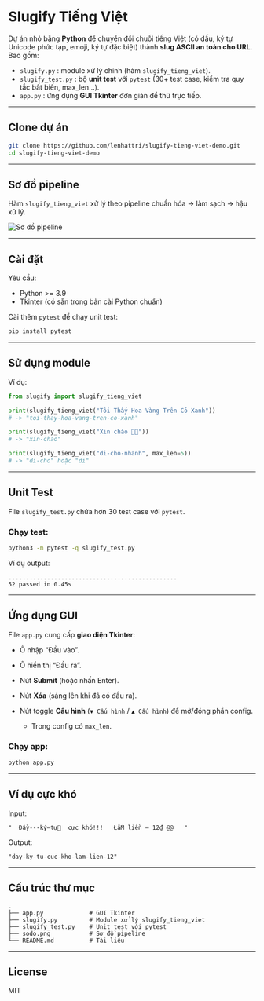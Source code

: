 # Slugify Tiếng Việt

Dự án nhỏ bằng **Python** để chuyển đổi chuỗi tiếng Việt (có dấu, ký tự Unicode phức tạp, emoji, ký tự đặc biệt) thành **slug ASCII an toàn cho URL**.  
Bao gồm:

- `slugify.py` : module xử lý chính (hàm `slugify_tieng_viet`).
- `slugify_test.py` : bộ **unit test** với `pytest` (30+ test case, kiểm tra quy tắc bất biến, max_len…).
- `app.py` : ứng dụng **GUI Tkinter** đơn giản để thử trực tiếp.

---

## Clone dự án

```bash
git clone https://github.com/lenhattri/slugify-tieng-viet-demo.git
cd slugify-tieng-viet-demo
````

---

## Sơ đồ pipeline

Hàm `slugify_tieng_viet` xử lý theo pipeline chuẩn hóa → làm sạch → hậu xử lý.

![Sơ đồ pipeline](sodo.png)

---

## Cài đặt

Yêu cầu:

* Python >= 3.9
* Tkinter (có sẵn trong bản cài Python chuẩn)

Cài thêm `pytest` để chạy unit test:

```bash
pip install pytest
```

---

## Sử dụng module

Ví dụ:

```python
from slugify import slugify_tieng_viet

print(slugify_tieng_viet("Tôi Thấy Hoa Vàng Trên Cỏ Xanh"))
# -> "toi-thay-hoa-vang-tren-co-xanh"

print(slugify_tieng_viet("Xin chào 🌟🔥"))
# -> "xin-chao"

print(slugify_tieng_viet("đi-cho-nhanh", max_len=5))
# -> "di-cho" hoặc "di"
```

---

## Unit Test

File `slugify_test.py` chứa hơn 30 test case với `pytest`.

### Chạy test:

```bash
python3 -m pytest -q slugify_test.py
```

Ví dụ output:

```
................................................
52 passed in 0.45s
```

---

## Ứng dụng GUI

File `app.py` cung cấp **giao diện Tkinter**:

* Ô nhập “Đầu vào”.
* Ô hiển thị “Đầu ra”.
* Nút **Submit** (hoặc nhấn Enter).
* Nút **Xóa** (sáng lên khi đã có đầu ra).
* Nút toggle **Cấu hình** (`▼ Cấu hình` / `▲ Cấu hình`) để mở/đóng phần config.

  * Trong config có `max_len`.

### Chạy app:

```bash
python app.py
```

---

## Ví dụ cực khó

Input:

```
"  Đầy---ký—tự🤯  cực khó!!!   ŁắM liền – 12₫ @@   "
```

Output:

```
"day-ky-tu-cuc-kho-lam-lien-12"
```

---

## Cấu trúc thư mục

```
.
├── app.py             # GUI Tkinter
├── slugify.py         # Module xử lý slugify_tieng_viet
├── slugify_test.py    # Unit test với pytest
├── sodo.png           # Sơ đồ pipeline
└── README.md          # Tài liệu
```

---

## License

MIT




